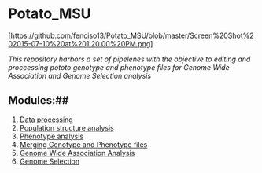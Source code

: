 # Potato_MSU
[https://github.com/fenciso13/Potato_MSU/blob/master/Screen%20Shot%202015-07-10%20at%201.20.00%20PM.png]

*This repository harbors a set of pipelenes with the objective to editing and proccessing pototo genotype and phenotype files for Genome Wide Association and Genome Selection analysis*
## Modules:##

1. [Data processing](https://github.com/fenciso13/Potato_MSU/blob/master/1.%20Data_processing.md)
2. [Population structure analysis](https://github.com/fenciso13/Potato_MSU/blob/master/2.%20Population%20structure.md)
3. [Phenotype analysis](https://github.com/fenciso13/Potato_MSU/blob/master/3.%20Phenotype_analysis.md)
4. [Merging Genotype and Phenotype files](https://github.com/fenciso13/Potato_MSU/blob/master/4.%20Merging%20Geno%26Pheno%20files.md)
5. [Genome Wide Association Analysis](https://github.com/fenciso13/Potato_MSU/blob/master/5.%20GWAS.md)
6. [Genome Selection](https://github.com/fenciso13/Potato_MSU/blob/master/6.%20GS.md)
